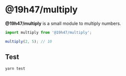 # @19h47/multiply

**@19h47/multiply** is a small module to multiply numbers.

```javascript
import multiply from '@19h47/multiply';

multiply(2, 5); // 10
```

## Test

```bash
yarn test
```
